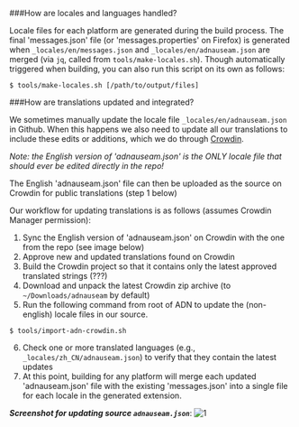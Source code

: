 ###How are locales and languages handled?

Locale files for each platform are generated during the build process. The final 'messages.json' file (or 'messages.properties' on Firefox) is generated when `_locales/en/messages.json` and `_locales/en/adnauseam.json` are merged (via `jq`, called from `tools/make-locales.sh`). Though automatically triggered when building, you can also run this script on its own as follows:

`$ tools/make-locales.sh [/path/to/output/files]`

###How are translations updated and integrated?

We sometimes manually update the locale file `_locales/en/adnauseam.json` in Github. When this happens we also need to update all our translations to include these edits or additions, which we do through [Crowdin](https://crowdin.com/project/adnauseam). 

_Note: the English version of 'adnauseam.json' is the ONLY locale file that should ever be edited directly in the repo!_

The English 'adnauseam.json' file can then be uploaded as the source on Crowdin for public translations (step 1 below)

Our workflow for updating translations is as follows (assumes Crowdin Manager permission):

1. Sync the English version of 'adnauseam.json' on Crowdin with the one from the repo (see image below)
2. Approve new and updated translations found on Crowdin 
3. Build the Crowdin project so that it contains only the latest approved translated strings (???)
4. Download and unpack the latest Crowdin zip archive (to `~/Downloads/adnauseam` by default)
5. Run the following command from root of ADN to update the (non-english) locale files in our source.

  `$ tools/import-adn-crowdin.sh`

6. Check one or more translated languages (e.g., `_locales/zh_CN/adnauseam.json`) to verify that they contain the latest updates
7. At this point, building for any platform will merge each updated 'adnauseam.json' file with the existing 'messages.json' into a single file for each locale in the generated extension.

**_Screenshot for updating source `adnauseam.json`_**:
![1](https://cloud.githubusercontent.com/assets/2461812/18377999/cdc54c16-769c-11e6-89df-b432a28c1bda.PNG)



